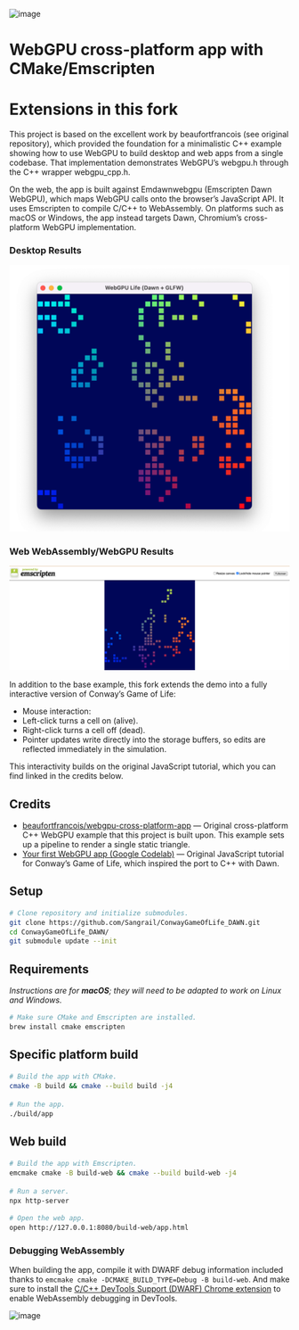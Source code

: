 ![image](https://github.com/beaufortfrancois/webgpu-cross-platform-app/assets/634478/81579516-7390-4198-bb18-68e7f4cb34c3)

# WebGPU cross-platform app with CMake/Emscripten


# Extensions in this fork

This project is based on the excellent work by beaufortfrancois (see original repository), which provided the foundation for a minimalistic C++ example showing how to use WebGPU to build desktop and web apps from a single codebase. That implementation demonstrates WebGPU’s webgpu.h through the C++ wrapper webgpu_cpp.h.

On the web, the app is built against Emdawnwebgpu (Emscripten Dawn WebGPU), which maps WebGPU calls onto the browser’s JavaScript API. It uses Emscripten to compile C/C++ to WebAssembly. On platforms such as macOS or Windows, the app instead targets Dawn, Chromium’s cross-platform WebGPU implementation.

### Desktop Results

![image1](./imgs/desktop_webgpu.png)

### Web WebAssembly/WebGPU Results

![image2](./imgs/web_webgpu.png)

In addition to the base example, this fork extends the demo into a fully interactive version of Conway’s Game of Life:

- Mouse interaction:
- Left-click turns a cell on (alive).
- Right-click turns a cell off (dead).
- Pointer updates write directly into the storage buffers, so edits are reflected immediately in the simulation.

This interactivity builds on the original JavaScript tutorial, which you can find linked in the credits below.

## Credits

- [beaufortfrancois/webgpu-cross-platform-app](https://github.com/beaufortfrancois/webgpu-cross-platform-app) — Original cross-platform C++ WebGPU example that this project is built upon. This example sets up a pipeline to render a single static triangle.
- [Your first WebGPU app (Google Codelab)](https://codelabs.developers.google.com/your-first-webgpu-app#0) — Original JavaScript tutorial for Conway’s Game of Life, which inspired the port to C++ with Dawn.

## Setup

```sh
# Clone repository and initialize submodules.
git clone https://github.com/Sangrail/ConwayGameOfLife_DAWN.git
cd ConwayGameOfLife_DAWN/
git submodule update --init
```

## Requirements

<i>Instructions are for **macOS**; they will need to be adapted to work on Linux and Windows.</i>

```sh
# Make sure CMake and Emscripten are installed.
brew install cmake emscripten
```

## Specific platform build

```sh
# Build the app with CMake.
cmake -B build && cmake --build build -j4

# Run the app.
./build/app
```

## Web build

```sh
# Build the app with Emscripten.
emcmake cmake -B build-web && cmake --build build-web -j4

# Run a server.
npx http-server
```

```sh
# Open the web app.
open http://127.0.0.1:8080/build-web/app.html
```

### Debugging WebAssembly

When building the app, compile it with DWARF debug information included thanks to `emcmake cmake -DCMAKE_BUILD_TYPE=Debug -B build-web`. And make sure to install the [C/C++ DevTools Support (DWARF) Chrome extension](https://goo.gle/wasm-debugging-extension) to enable WebAssembly debugging in DevTools.

<img width="1112" alt="image" src="https://github.com/beaufortfrancois/webgpu-cross-platform-app/assets/634478/e82f2494-6b1a-4534-b9e3-0c04caeca96d">
